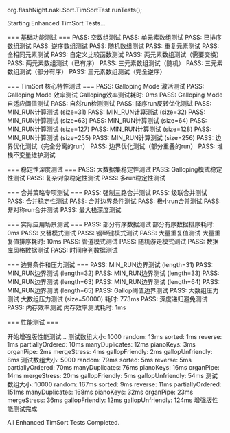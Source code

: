 org.flashNight.naki.Sort.TimSortTest.runTests();


Starting Enhanced TimSort Tests...

=== 基础功能测试 ===
PASS: 空数组测试
PASS: 单元素数组测试
PASS: 已排序数组测试
PASS: 逆序数组测试
PASS: 随机数组测试
PASS: 重复元素测试
PASS: 全相同元素测试
PASS: 自定义比较函数测试
PASS: 两元素数组测试（需要交换）
PASS: 两元素数组测试（已有序）
PASS: 三元素数组测试（随机）
PASS: 三元素数组测试（部分有序）
PASS: 三元素数组测试（完全逆序）

=== TimSort 核心特性测试 ===
PASS: Galloping Mode 激活测试
PASS: Galloping Mode 效率测试
    Galloping效率测试耗时: 0ms
PASS: Galloping Mode 自适应阈值测试
PASS: 自然run检测测试
PASS: 降序run反转优化测试
PASS: MIN_RUN计算测试 (size=31)
PASS: MIN_RUN计算测试 (size=32)
PASS: MIN_RUN计算测试 (size=63)
PASS: MIN_RUN计算测试 (size=64)
PASS: MIN_RUN计算测试 (size=127)
PASS: MIN_RUN计算测试 (size=128)
PASS: MIN_RUN计算测试 (size=255)
PASS: MIN_RUN计算测试 (size=256)
PASS: 边界优化测试（完全分离的run）
PASS: 边界优化测试（部分重叠的run）
PASS: 堆栈不变量维护测试

=== 稳定性深度测试 ===
PASS: 大数据集稳定性测试
PASS: Galloping模式稳定性测试
PASS: 复杂对象稳定性测试
PASS: 多run稳定性测试

=== 合并策略专项测试 ===
PASS: 强制三路合并测试
PASS: 级联合并测试
PASS: 合并稳定性测试
PASS: 合并边界条件测试
PASS: 极小run合并测试
PASS: 非对称run合并测试
PASS: 最大栈深度测试

=== 实际应用场景测试 ===
PASS: 部分有序数据测试
    部分有序数据排序耗时: 0ms
PASS: 交替模式测试
PASS: 钢琴键模式测试
PASS: 大量重复值测试
    大量重复值排序耗时: 10ms
PASS: 管道模式测试
PASS: 随机游走模式测试
PASS: 数据库风格数据测试
PASS: 时间序列数据测试

=== 边界条件和压力测试 ===
PASS: MIN_RUN边界测试 (length=31)
PASS: MIN_RUN边界测试 (length=32)
PASS: MIN_RUN边界测试 (length=33)
PASS: MIN_RUN边界测试 (length=63)
PASS: MIN_RUN边界测试 (length=64)
PASS: MIN_RUN边界测试 (length=65)
PASS: Gallop阈值边界测试
PASS: 大数组压力测试
    大数组压力测试 (size=50000) 耗时: 773ms
PASS: 深度递归避免测试
PASS: 内存效率测试
    内存效率测试耗时: 1ms

=== 性能测试 ===

开始增强版性能测试...
  测试数组大小: 1000
    random: 13ms
    sorted: 1ms
    reverse: 1ms
    partiallyOrdered: 10ms
    manyDuplicates: 12ms
    pianoKeys: 3ms
    organPipe: 2ms
    mergeStress: 4ms
    gallopFriendly: 2ms
    gallopUnfriendly: 8ms
  测试数组大小: 5000
    random: 79ms
    sorted: 5ms
    reverse: 5ms
    partiallyOrdered: 70ms
    manyDuplicates: 76ms
    pianoKeys: 16ms
    organPipe: 14ms
    mergeStress: 20ms
    gallopFriendly: 5ms
    gallopUnfriendly: 54ms
  测试数组大小: 10000
    random: 167ms
    sorted: 9ms
    reverse: 11ms
    partiallyOrdered: 151ms
    manyDuplicates: 168ms
    pianoKeys: 32ms
    organPipe: 23ms
    mergeStress: 36ms
    gallopFriendly: 12ms
    gallopUnfriendly: 124ms
增强版性能测试完成

All Enhanced TimSort Tests Completed.
